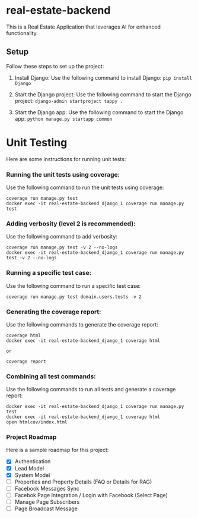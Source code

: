 # real-estate-backend
This is a Real Estate Application that leverages AI for enhanced functionality.

## Setup

Follow these steps to set up the project:

1. Install Django:
   Use the following command to install Django:
   ```pip install Django```

2. Start the Django project:
   Use the following command to start the Django project:
   ```django-admin startproject tappy .```

3. Start the Django app:
   Use the following command to start the Django app:
   ```python manage.py startapp common```

# Unit Testing

Here are some instructions for running unit tests:

### Running the unit tests using coverage:
   Use the following command to run the unit tests using coverage:
   ```
   coverage run manage.py test
   docker exec -it real-estate-backend_django_1 coverage run manage.py test
   ```

### Adding verbosity (level 2 is recommended):
   Use the following command to add verbosity:
   ```
   coverage run manage.py test -v 2 --no-logs
   docker exec -it real-estate-backend_django_1 coverage run manage.py test -v 2 --no-logs
   ```

### Running a specific test case:
   Use the following command to run a specific test case:
   ```
   coverage run manage.py test domain.users.tests -v 2
   ```

### Generating the coverage report:
   Use the following commands to generate the coverage report:
   ```
   coverage html
   docker exec -it real-estate-backend_django_1 coverage html

   or

   coverage report
   ```

### Combining all test commands:
   Use the following commands to run all tests and generate a coverage report:
   ```
   docker exec -it real-estate-backend_django_1 coverage run manage.py test
   docker exec -it real-estate-backend_django_1 coverage html
   open htmlcov/index.html
   ```

### Project Roadmap

Here is a sample roadmap for this project:
- [x] Authentication
- [x] Lead Model
- [x] System Model
- [ ] Properties and Property Details (FAQ or Details for RAG)
- [ ] Facebook Messages Sync
- [ ] Facebok Page Integration / Login with Facebook (Select Page)
- [ ] Manage Page Subscribers
- [ ] Page Broadcast Message